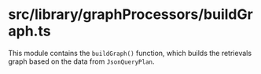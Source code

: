 src/library/graphProcessors/buildGraph.ts
===
This module contains the `buildGraph()` function, which builds the retrievals graph based on the data
from `JsonQueryPlan`.
